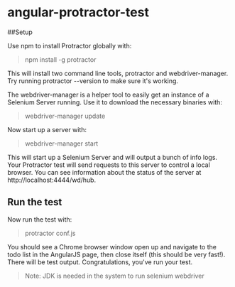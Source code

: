 # angular-protractor-test

##Setup

Use npm to install Protractor globally with:
> npm install -g protractor

This will install two command line tools, protractor and webdriver-manager. Try running protractor --version to make sure it's working.

The webdriver-manager is a helper tool to easily get an instance of a Selenium Server running. Use it to download the necessary binaries with:

> webdriver-manager update

Now start up a server with:
> webdriver-manager start

This will start up a Selenium Server and will output a bunch of info logs. Your Protractor test will send requests to this server to control a local browser. You can see information about the status of the server at http://localhost:4444/wd/hub.

## Run the test

Now run the test with:
> protractor conf.js

You should see a Chrome browser window open up and navigate to the todo list in the AngularJS page, then close itself (this should be very fast!). There will be test output.
Congratulations, you've run your test.

> Note: JDK is needed in the system to run selenium webdriver